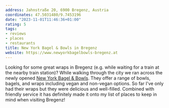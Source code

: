 ```yaml
---
address: Jahnstraße 20, 6900 Bregenz, Austria
coordinates: 47.5031480/9.7453196
date: "2023-11-01T11:46:36+01:00"
rating: 5
tags:
- reviews
- places
- restaurants
title: New York Bagel & Bowls in Bregenz
website: https://www.newyorkbagelbowls-bregenz.at
---
```


Looking for some great wraps in Bregenz (e.g. while waiting for a train at the nearby train station)? While walking through the city we ran across the newly opened [New York Bagel & Bowls](https://www.newyorkbagelbowls-bregenz.at). They offer a range of bowls, bagels, and wraps including vegan and non-vegan options. So far I've only had their wraps but they were delicious and well-filled. Combined with friendly service it has definitely made it onto my list of places to keep in mind when visiting Bregenz!